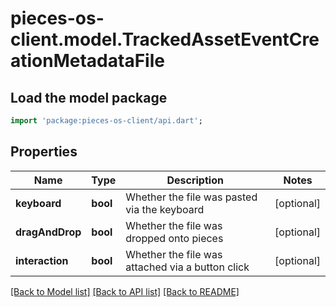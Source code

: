 # pieces-os-client.model.TrackedAssetEventCreationMetadataFile

## Load the model package
```dart
import 'package:pieces-os-client/api.dart';
```

## Properties
Name | Type | Description | Notes
------------ | ------------- | ------------- | -------------
**keyboard** | **bool** | Whether the file was pasted via the keyboard | [optional] 
**dragAndDrop** | **bool** | Whether the file was dropped onto pieces | [optional] 
**interaction** | **bool** | Whether the file was attached via a button click | [optional] 

[[Back to Model list]](../README.md#documentation-for-models) [[Back to API list]](../README.md#documentation-for-api-endpoints) [[Back to README]](../README.md)


